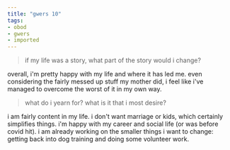 ```yaml
---
title: "gwers 10"
tags:
- obod
- gwers
- imported
---
```


> if my life was a story, what part of the story would i change?

overall, i'm pretty happy with my life and where it has led me. even considering the fairly messed up stuff my mother did, i feel like i've managed to overcome the worst of it in my own way.

> what do i yearn for? what is it that i most desire?

i am fairly content in my life. i don't want marriage or kids, which certainly simplifies things. i'm happy with my career and social life (or was before covid hit). i am already working on the smaller things i want to change: getting back into dog training and doing some volunteer work.